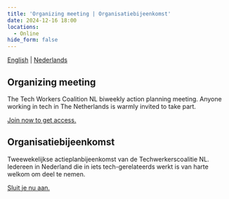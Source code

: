 ```yaml
---
title: 'Organizing meeting | Organisatiebijeenkomst'
date: 2024-12-16 18:00
locations:
  - Online
hide_form: false
---
```


[English](#organizing-meeting) | [Nederlands](#organisatiebijeenkomst)

## Organizing meeting

The Tech Workers Coalition NL biweekly action planning meeting. Anyone working in tech in The Netherlands is warmly invited to take part.

[Join now to get access.](https://techwerkers.nl/en/join)

## Organisatiebijeenkomst

Tweewekelijkse actieplanbijeenkomst van de Techwerkerscoalitie NL. Iedereen in Nederland die in iets tech-gerelateerds werkt is van harte welkom om deel te nemen.

[Sluit je nu aan.](https://techwerkers.nl/en/join)
